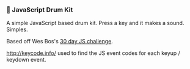 ### 🥁 JavaScript Drum Kit

A simple JavaScript based drum kit. Press a key and it makes a sound. Simples.

Based off Wes Bos's [30 day JS challenge](https://javascript30.com/).

http://keycode.info/ used to find the JS event codes for each keyup / keydown event.
